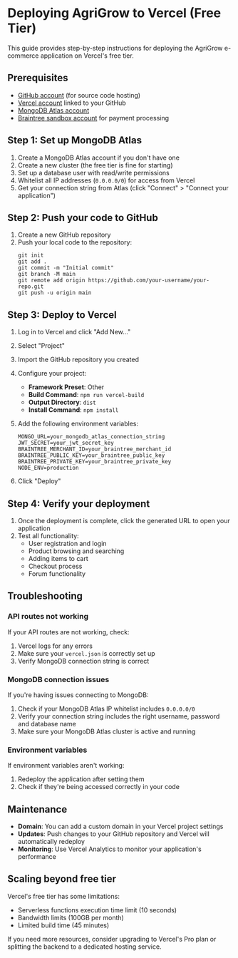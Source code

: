 # Deploying AgriGrow to Vercel (Free Tier)

This guide provides step-by-step instructions for deploying the AgriGrow e-commerce application on Vercel's free tier.

## Prerequisites

- [GitHub account](https://github.com/) (for source code hosting)
- [Vercel account](https://vercel.com/signup) linked to your GitHub
- [MongoDB Atlas account](https://www.mongodb.com/cloud/atlas/register)
- [Braintree sandbox account](https://www.braintreepayments.com/) for payment processing

## Step 1: Set up MongoDB Atlas

1. Create a MongoDB Atlas account if you don't have one
2. Create a new cluster (the free tier is fine for starting)
3. Set up a database user with read/write permissions
4. Whitelist all IP addresses (`0.0.0.0/0`) for access from Vercel
5. Get your connection string from Atlas (click "Connect" > "Connect your application")

## Step 2: Push your code to GitHub

1. Create a new GitHub repository
2. Push your local code to the repository:
   ```
   git init
   git add .
   git commit -m "Initial commit"
   git branch -M main
   git remote add origin https://github.com/your-username/your-repo.git
   git push -u origin main
   ```

## Step 3: Deploy to Vercel

1. Log in to Vercel and click "Add New..."
2. Select "Project" 
3. Import the GitHub repository you created
4. Configure your project:
   - **Framework Preset**: Other
   - **Build Command**: `npm run vercel-build`
   - **Output Directory**: `dist`
   - **Install Command**: `npm install`

5. Add the following environment variables:
   ```
   MONGO_URL=your_mongodb_atlas_connection_string
   JWT_SECRET=your_jwt_secret_key
   BRAINTREE_MERCHANT_ID=your_braintree_merchant_id
   BRAINTREE_PUBLIC_KEY=your_braintree_public_key
   BRAINTREE_PRIVATE_KEY=your_braintree_private_key
   NODE_ENV=production
   ```

6. Click "Deploy"

## Step 4: Verify your deployment

1. Once the deployment is complete, click the generated URL to open your application
2. Test all functionality:
   - User registration and login
   - Product browsing and searching
   - Adding items to cart
   - Checkout process
   - Forum functionality

## Troubleshooting

### API routes not working

If your API routes are not working, check:
1. Vercel logs for any errors
2. Make sure your `vercel.json` is correctly set up
3. Verify MongoDB connection string is correct

### MongoDB connection issues

If you're having issues connecting to MongoDB:
1. Check if your MongoDB Atlas IP whitelist includes `0.0.0.0/0`
2. Verify your connection string includes the right username, password and database name
3. Make sure your MongoDB Atlas cluster is active and running

### Environment variables

If environment variables aren't working:
1. Redeploy the application after setting them
2. Check if they're being accessed correctly in your code

## Maintenance

- **Domain**: You can add a custom domain in your Vercel project settings
- **Updates**: Push changes to your GitHub repository and Vercel will automatically redeploy
- **Monitoring**: Use Vercel Analytics to monitor your application's performance

## Scaling beyond free tier

Vercel's free tier has some limitations:
- Serverless functions execution time limit (10 seconds)
- Bandwidth limits (100GB per month)
- Limited build time (45 minutes)

If you need more resources, consider upgrading to Vercel's Pro plan or splitting the backend to a dedicated hosting service. 